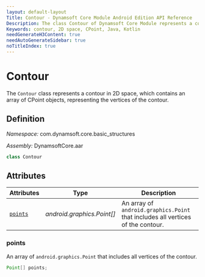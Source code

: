 ```yaml
---
layout: default-layout
Title: Contour - Dynamsoft Core Module Android Edition API Reference
Description: The class Contour of Dynamsoft Core Module represents a contour in 2D space, which contains an array of CPoint objects, representing the vertices of the contour.
Keywords: contour, 2D space, CPoint, Java, Kotlin
needGenerateH3Content: true
needAutoGenerateSidebar: true
noTitleIndex: true
---
```


# Contour

The `Contour` class represents a contour in 2D space, which contains an array of CPoint objects, representing the vertices of the contour.

## Definition

*Namespace:* com.dynamsoft.core.basic_structures

*Assembly:* DynamsoftCore.aar

```java
class Contour
```

## Attributes

| Attributes | Type | Description |
| ---------- | ---- | ----------- |
| [`points`](#points) | *android.graphics.Point[]* | An array of `android.graphics.Point` that includes all vertices of the contour. |

### points

An array of `android.graphics.Point` that includes all vertices of the contour.

```java
Point[] points;
```

